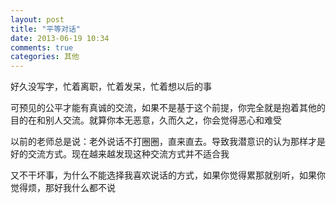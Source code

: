 ```yaml
---
layout: post
title: "平等对话"
date: 2013-06-19 10:34
comments: true
categories: 其他 
---
```

好久没写字，忙着离职，忙着发呆，忙着想以后的事

可预见的公平才能有真诚的交流，如果不是基于这个前提，你完全就是抱着其他的目的在和别人交流。就算你本无恶意，久而久之，你会觉得恶心和难受

以前的老师总是说：老外说话不打圈圈，直来直去。导致我潜意识的认为那样才是好的交流方式。现在越来越发现这种交流方式并不适合我

又不干坏事，为什么不能选择我喜欢说话的方式，如果你觉得累那就别听，如果你觉得烦，那好我什么都不说

